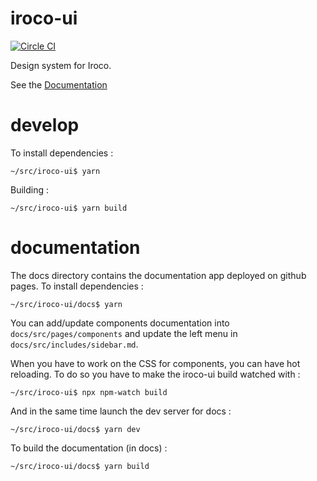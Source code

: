 # iroco-ui

[![Circle CI](https://circleci.com/gh/iroco-co/iroco-ui.png?circle-token=218e3654fb138427bb709b068ed847b58f8d4ac7&style=svg)](https://app.circleci.com/pipelines/github/iroco-co/iroco-ui)

Design system for Iroco.

See the [Documentation](https://iroco-co.github.io/iroco-ui/)

# develop

To install dependencies : 

```shell
~/src/iroco-ui$ yarn
```

Building : 

```shell
~/src/iroco-ui$ yarn build
```

# documentation

The docs directory contains the documentation app deployed on github pages. To install dependencies :

```shell
~/src/iroco-ui/docs$ yarn
```

You can add/update components documentation into `docs/src/pages/components` and update the left menu in `docs/src/includes/sidebar.md`.

When you have to work on the CSS for components, you can have hot reloading. To do so you have to make the iroco-ui build watched with : 

```shell
~/src/iroco-ui$ npx npm-watch build
```
And in the same time launch the dev server for docs : 

```shell
~/src/iroco-ui/docs$ yarn dev
```

To build the documentation (in docs) :

```shell
~/src/iroco-ui/docs$ yarn build
```
